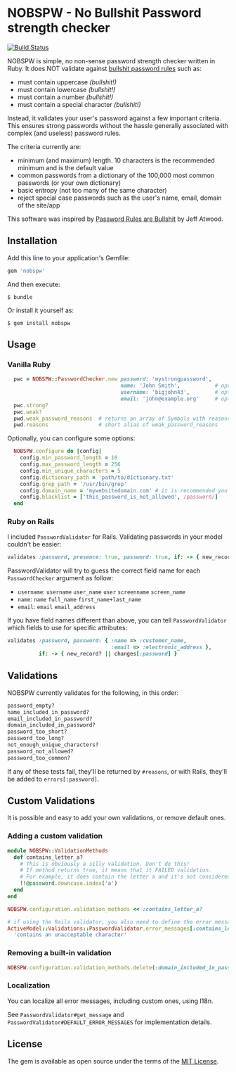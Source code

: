 # NOBSPW - No Bullshit Password strength checker

[![Build Status](https://travis-ci.org/cmer/nobspw.svg?branch=master)](https://travis-ci.org/cmer/nobspw)

NOBSPW is simple, no non-sense password strength checker written in Ruby. It does NOT validate against [bullshit password rules](https://twitter.com/codinghorror/status/631238409269309440?ref_src=twsrc%5Etfw) such as:

- must contain uppercase _(bullshit!)_
- must contain lowercase _(bullshit!)_
- must contain a number _(bullshit!)_
- must contain a special character _(bullshit!)_

Instead, it validates your user's password against a few important criteria. This ensures strong passwords without the hassle generally associated with complex (and useless) password rules.

The criteria currently are:

- minimum (and maximum) length. 10 characters is the recommended minimum and is the default value
- common passwords from a dictionary of the 100,000 most common passwords (or your own dictionary)
- basic entropy (not too many of the same character)
- reject special case passwords such as the user's name, email, domain of the site/app

This software was inspired by [Password Rules are Bullshit](https://blog.codinghorror.com/password-rules-are-bullshit/) by Jeff Atwood.

## Installation

Add this line to your application's Gemfile:

```ruby
gem 'nobspw'
```

And then execute:

    $ bundle

Or install it yourself as:

    $ gem install nobspw

## Usage

### Vanilla Ruby

```ruby
  pwc = NOBSPW::PasswordChecker.new password: 'mystrongpassword',
                                    name: 'John Smith',           # optional but recommended
                                    username: 'bigjohn43',        # optional but recommended
                                    email: 'john@example.org'     # optional but recommended
  pwc.strong?
  pwc.weak?
  pwd.weak_password_reasons  # returns an array of Symbols with reasons why password is weak
  pwd.reasons                # short alias of weak_password_reasons
```

Optionally, you can configure some options:

```ruby
  NOBSPW.configure do |config|
    config.min_password_length = 10
    config.max_password_length = 256
    config.min_unique_characters = 5
    config.dictionary_path = 'path/to/dictionary.txt'
    config.grep_path = '/usr/bin/grep'
    config.domain_name = 'mywebsitedomain.com' # it is recommended you configure this
    config.blacklist = ['this_password_is_not_allowed', /password/]
  end
```

### Ruby on Rails

I included `PasswordValidator` for Rails. Validating passwords in your model couldn't be easier:

```ruby
validates :password, presence: true, password: true, if: -> { new_record? || changes[:password] }
```

PasswordValidator will try to guess the correct field name for each `PasswordChecker` argument as follow:

- `username`: `username` `user_name` `user` `screenname` `screen_name`
- `name`: `name` `full_name` `first_name+last_name`
- `email`: `email` `email_address`

If you have field names different than above, you can tell `PasswordValidator` which fields to use for specific attributes:

```ruby
validates :password, password: { :name => :customer_name,
                                 :email => :electronic_address },
          if: -> { new_record? || changes[:password] }
```

## Validations

NOBSPW currently validates for the following, in this order:

```ruby
password_empty?
name_included_in_password?
email_included_in_password?
domain_included_in_password?
password_too_short?
password_too_long?
not_enough_unique_characters?
password_not_allowed?
password_too_common?
```
If any of these tests fail, they'll be returned by `#reasons`, or with Rails, they'll be added to `errors[:password]`.


## Custom Validations

It is possible and easy to add your own validations, or remove default ones.

### Adding a custom validation

```ruby
module NOBSPW::ValidationMethods
  def contains_letter_a?
    # This is obviously a silly validation. Don't do this!
    # If method returns true, it means that it FAILED validation.
    # For example, it does contain the letter a and it's not considered acceptable.
    !!@password.downcase.index('a')
  end
end

NOBSPW.configuration.validation_methods << :contains_letter_a?

# if using the Rails validator, you also need to define the error message:
ActiveModel::Validations::PasswordValidator.error_messages[:contains_letter_a] = \
  'contains an unacceptable character'

```

### Removing a built-in validation

```ruby
NOBSPW.configuration.validation_methods.delete(:domain_included_in_password?)
```

### Localization

You can localize all error messages, including custom ones, using I18n.

See `PasswordValidator#get_message` and `PasswordValidator#DEFAULT_ERROR_MESSAGES` for implementation details.



## License

The gem is available as open source under the terms of the [MIT License](http://opensource.org/licenses/MIT).


